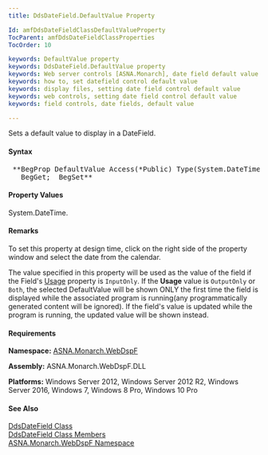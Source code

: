 ```yaml
---
title: DdsDateField.DefaultValue Property

Id: amfDdsDateFieldClassDefaultValueProperty
TocParent: amfDdsDateFieldClassProperties
TocOrder: 10

keywords: DefaultValue property
keywords: DdsDateField.DefaultValue property
keywords: Web server controls [ASNA.Monarch], date field default value
keywords: how to, set datefield control default value
keywords: display files, setting date field control default value
keywords: web controls, setting date field control default value
keywords: field controls, date fields, default value

---
```


Sets a default value to display in a DateField.

#### Syntax
<pre class="prettyprint"> **BegProp DefaultValue Access(*Public) Type(System.DateTime)
   BegGet;  BegSet** </pre>

#### Property Values
System.DateTime.

#### Remarks
To set this property at design time, click on the right side of the property window and select the date from the calendar.

The value specified in this property will be used as the value of the field if the Field's [Usage](amfDdsDataFieldClassUsageProperty.html) property is <code>InputOnly</code>. If the **Usage** value is <code>OutputOnly</code> or <code>Both</code>, the selected DefaultValue will be shown ONLY the first time the field is displayed while the associated program is running(any programmatically generated content will be ignored). If the field's value is updated while the program is running, the updated value will be shown instead.

#### Requirements
**Namespace:** [ASNA.Monarch.WebDspF](amfWebDspFNamespace.html)

**Assembly:** ASNA.Monarch.WebDspF.DLL

**Platforms:** Windows Server 2012, Windows Server 2012 R2, Windows Server 2016, Windows 7, Windows 8 Pro, Windows 10 Pro

#### See Also
[ DdsDateField Class](amfDdsDateFieldClass.html) <br /> [ DdsDateField Class Members](amfDdsDateFieldClassMembers.html) <br /> [ ASNA.Monarch.WebDspF Namespace](amfWebDspFNamespace.html) 
<!-- last one -->

